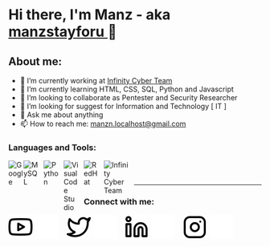 # Hi there, I'm Manz - aka [ manzstayforu ](https://www.youtube.com/channel/UCGYXaHuztELHN_EkYM2eeYg) 👋
## About me:
- 🔭 I’m currently working at [Infinity Cyber Team](https://web.facebook.com/INFINITYCYBERTEAMOFFICIAL/)
- 🌱 I’m currently learning HTML, CSS, SQL, Python and Javascript
- 👯 I’m looking to collaborate as Pentester and Security Researcher
- 🤔 I’m looking for suggest for Information and Technology [ IT ]
- 💬 Ask me about anything
- 📫 How to reach me: manzn.localhost@gmail.com

### Languages and Tools:

[<img align="left" alt="Google" width="30px" src="https://upload.wikimedia.org/wikipedia/commons/5/53/Google_%22G%22_Logo.svg" style="padding-right:0px;" />][webdev]
[<img align="left" alt="MySQL" width="30px" src="https://cdn.jsdelivr.net/gh/devicons/devicon/icons/mysql/mysql-original.svg" style="padding-right:10px;" />][webdev]
[<img align="left" alt="Python" width="30px" src="https://upload.wikimedia.org/wikipedia/commons/thumb/c/c3/Python-logo-notext.svg/110px-Python-logo-notext.svg.png?20100317150552" style="padding-right:10px;" />][webdev]
[<img align="left" alt="Visual Code Studio" width="30px" src="https://upload.wikimedia.org/wikipedia/commons/9/9a/Visual_Studio_Code_1.35_icon.svg" style="padding-right:10px;" />][webdev]
[<img align="left" alt="RedHat" width="30px" src="https://upload.wikimedia.org/wikipedia/commons/d/d8/Red_Hat_logo.svg" style="padding-right:10px;" />][webdev]
[<img align="left" alt="Infinity Cyber Team" width="50px" src="https://flyairpeace.com/image/slides/images.jpeg" style="padding-right:10px;" />][webdev]

<br />
<br />

---
### Connect with me:

[![website](./img/youtube-light.svg)](https://www.youtube.com/channel/UCGYXaHuztELHN_EkYM2eeYg#gh-light-mode-only)
[![website](./img/youtube-dark.svg)](https://www.youtube.com/channel/UCGYXaHuztELHN_EkYM2eeYg#gh-dark-mode-only)
&nbsp;&nbsp;
[![website](./img/twitter-light.svg)](https://twitter.com/manzstayforu#gh-light-mode-only)
[![website](./img/twitter-dark.svg)](https://twitter.com/manzstayforu#gh-dark-mode-only)
&nbsp;&nbsp;
[![website](./img/linkedin-light.svg)](https://www.linkedin.com/in/vincentwidyan#gh-light-mode-only)
[![website](./img/linkedin-dark.svg)](https://www.linkedin.com/in/vincentwidyan#gh-dark-mode-only)
&nbsp;&nbsp;
[![website](./img/instagram-light.svg)](https://instagram.com/manzstayforu#gh-light-mode-only)
[![website](./img/instagram-dark.svg)](https://instagram.com/manzstayforu#gh-dark-mode-only)



[webdev]: https://github.com/manzstayforu/manzstayforu
